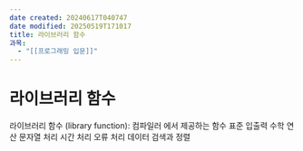 ```yaml
---
date created: 20240617T040747
date modified: 20250519T171017
title: 라이브러리 함수
과목:
  - "[[프로그래밍 입문]]"
---
```


# 라이브러리 함수

라이브러리 함수 (library function): 컴파일러 에서 제공하는 함수
 표준 입출력
 수학 연산
 문자열 처리
 시간 처리
 오류 처리
 데이터 검색과 정렬
